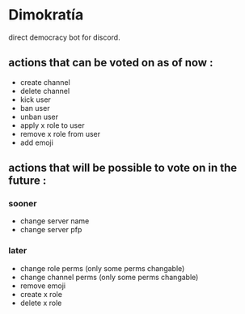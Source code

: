 # Dimokratía

direct democracy bot for discord.

## actions that can be voted on as of now :

* create channel
* delete channel
* kick user
* ban user
* unban user
* apply x role to user
* remove x role from user
* add emoji

## actions that will be possible to vote on in the future :

### sooner


* change server name
* change server pfp

### later

* change role perms (only some perms changable)
* change channel perms (only some perms changable)
* remove emoji
* create x role
* delete x role